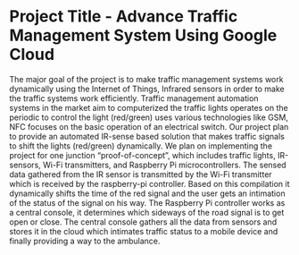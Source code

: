 # Project Title - Advance Traffic Management System Using Google Cloud

The major goal of the project is to make traffic management systems work dynamically using the Internet of Things, Infrared sensors in order to make the traffic systems work efficiently. Traffic management automation systems in the market aim to computerized the traffic lights operates on the periodic to control the light (red/green) uses various technologies like GSM, NFC focuses on the basic operation of an electrical switch. Our project plan to provide an automated IR-sense based solution that makes traffic signals to shift the lights (red/green) dynamically. We plan on implementing the project for one junction “proof-of-concept”, which includes traffic lights, IR-sensors, Wi-Fi transmitters, and Raspberry Pi microcontrollers. The sensed data gathered from the IR sensor is transmitted by the Wi-Fi transmitter which is received by the raspberry-pi controller. Based on this compilation it dynamically shifts the time of the red signal and the user gets an intimation of the status of the signal on his way. The Raspberry Pi controller works as a central console, it determines which sideways of the road signal is to get open or close. The central console gathers all the data from sensors and stores it in the cloud which intimates traffic status to a mobile device and finally providing a way to the ambulance.
